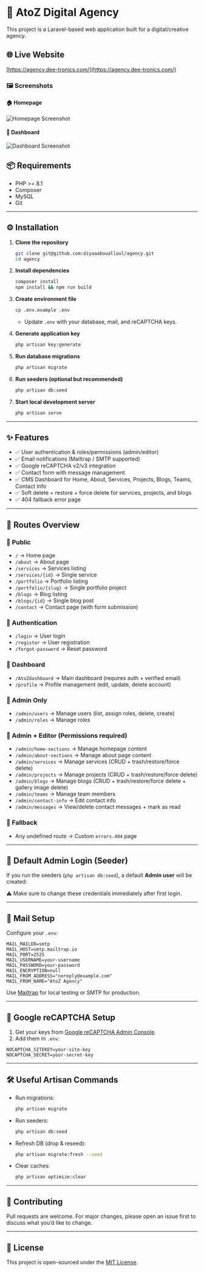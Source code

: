 # 🚀 AtoZ Digital Agency

This project is a Laravel-based web application built for a digital/creative agency.

## 🌐 Live Website
[https://agency.dee-tronics.com/](https://agency.dee-tronics.com/)

### 🖼️ Screenshots

#### 🏠 Homepage
![Homepage Screenshot](https://i.imgur.com/D25Zp5p.png)

#### 🧭 Dashboard
![Dashboard Screenshot](https://i.imgur.com/e8Wmr0x.png)

## 📦 Requirements

- PHP >= 8.1
- Composer
- MySQL 
- Git

---

## ⚙️ Installation

1. **Clone the repository**
   ```bash
   git clone git@github.com:diyaaaboualloul/agency.git
   cd agency
   ```

2. **Install dependencies**
   ```bash
   composer install
   npm install && npm run build
   ```

3. **Create environment file**
   ```bash
   cp .env.example .env
   ```
   - Update `.env` with your database, mail, and reCAPTCHA keys.

4. **Generate application key**
   ```bash
   php artisan key:generate
   ```

5. **Run database migrations**
   ```bash
   php artisan migrate
   ```

6. **Run seeders (optional but recommended)**
   ```bash
   php artisan db:seed
   ```

7. **Start local development server**
   ```bash
   php artisan serve
   ```

---

## ✨ Features

- ✅ User authentication & roles/permissions (admin/editor)  
- ✅ Email notifications (Mailtrap / SMTP supported)  
- ✅ Google reCAPTCHA v2/v3 integration  
- ✅ Contact form with message management  
- ✅ CMS Dashboard for Home, About, Services, Projects, Blogs, Teams, Contact Info  
- ✅ Soft delete + restore + force delete for services, projects, and blogs  
- ✅ 404 fallback error page  

---

## 📍 Routes Overview

### 🔹 Public
- `/` → Home page  
- `/about` → About page  
- `/services` → Services listing  
- `/services/{id}` → Single service  
- `/portfolio` → Portfolio listing  
- `/portfolio/{slug}` → Single portfolio project  
- `/blogs` → Blog listing  
- `/blogs/{id}` → Single blog post  
- `/contact` → Contact page (with form submission)  

### 🔹 Authentication
- `/login` → User login  
- `/register` → User registration  
- `/forgot-password` → Reset password  

### 🔹 Dashboard
- `/AtoZdashboard` → Main dashboard (requires auth + verified email)  
- `/profile` → Profile management (edit, update, delete account)  

### 🔹 Admin Only
- `/admin/users` → Manage users (list, assign roles, delete, create)  
- `/admin/roles` → Manage roles  

### 🔹 Admin + Editor (Permissions required)
- `/admin/home-sections` → Manage homepage content  
- `/admin/about-sections` → Manage about page content  
- `/admin/services` → Manage services (CRUD + trash/restore/force delete)  
- `/admin/projects` → Manage projects (CRUD + trash/restore/force delete)  
- `/admin/blogs` → Manage blogs (CRUD + trash/restore/force delete + gallery image delete)  
- `/admin/teams` → Manage team members  
- `/admin/contact-info` → Edit contact info  
- `/admin/messages` → View/delete contact messages + mark as read  

### 🔹 Fallback
- Any undefined route → Custom `errors.404` page  

---

## 👤 Default Admin Login (Seeder)

If you run the seeders (`php artisan db:seed`), a default **Admin user** will be created:



⚠️ Make sure to change these credentials immediately after first login.

---

## 📧 Mail Setup

Configure your `.env`:

```env
MAIL_MAILER=smtp
MAIL_HOST=smtp.mailtrap.io
MAIL_PORT=2525
MAIL_USERNAME=your-username
MAIL_PASSWORD=your-password
MAIL_ENCRYPTION=null
MAIL_FROM_ADDRESS="noreply@example.com"
MAIL_FROM_NAME="AtoZ Agency"
```

Use [Mailtrap](https://mailtrap.io/) for local testing or SMTP for production.

---

## 🔐 Google reCAPTCHA Setup

1. Get your keys from [Google reCAPTCHA Admin Console](https://www.google.com/recaptcha/admin/create).  
2. Add them in `.env`:

```env
NOCAPTCHA_SITEKEY=your-site-key
NOCAPTCHA_SECRET=your-secret-key
```

---

## 🛠 Useful Artisan Commands

- Run migrations:  
  ```bash
  php artisan migrate
  ```

- Run seeders:  
  ```bash
  php artisan db:seed
  ```

- Refresh DB (drop & reseed):  
  ```bash
  php artisan migrate:fresh --seed
  ```

- Clear caches:  
  ```bash
  php artisan optimize:clear
  ```

---

## 🤝 Contributing

Pull requests are welcome. For major changes, please open an issue first to discuss what you’d like to change.

---

## 📄 License

This project is open-sourced under the [MIT License](https://opensource.org/licenses/MIT).